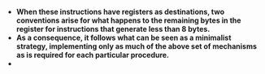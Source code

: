 - **When these instructions have registers as destinations, two conventions arise for what happens to the remaining bytes in the register for instructions that generate less than 8 bytes.**
- **As a consequence, it follows what can be seen as a minimalist strategy, implementing only as much of the above set of mechanisms as is required for each particular procedure.**
- 